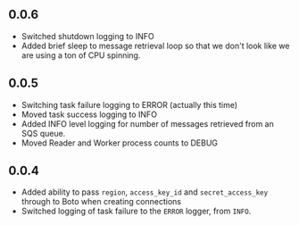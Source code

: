 ## 0.0.6

* Switched shutdown logging to INFO
* Added brief sleep to message retrieval loop so that we don't look like we are using a ton of CPU spinning.

## 0.0.5

* Switching task failure logging to ERROR (actually this time)
* Moved task success logging to INFO
* Added INFO level logging for number of messages retrieved from an SQS queue.
* Moved Reader and Worker process counts to DEBUG

## 0.0.4

* Added ability to pass `region`, `access_key_id` and `secret_access_key` through to Boto when creating connections
* Switched logging of task failure to the `ERROR` logger, from `INFO`.
